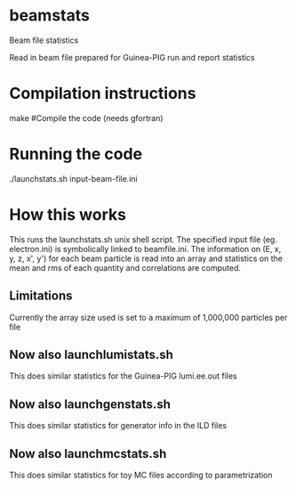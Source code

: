 # beamstats
Beam file statistics

Read in beam file prepared for Guinea-PIG run and 
report statistics

# Compilation instructions
make   #Compile the code (needs gfortran)

# Running the code
./launchstats.sh input-beam-file.ini

# How this works
This runs the launchstats.sh unix shell script. 
The specified input file (eg. electron.ini) 
is symbolically linked to beamfile.ini. 
The information on (E, x, y, z, x', y') for each beam particle 
is read into an array and statistics on the mean and rms of each 
quantity and correlations are computed.

## Limitations
Currently the array size used is set 
to a maximum of 1,000,000 particles per file

## Now also launchlumistats.sh 
This does similar statistics for the Guinea-PIG lumi.ee.out files

## Now also launchgenstats.sh 
This does similar statistics for generator info in the ILD files

## Now also launchmcstats.sh 
This does similar statistics for toy MC files according to parametrization
